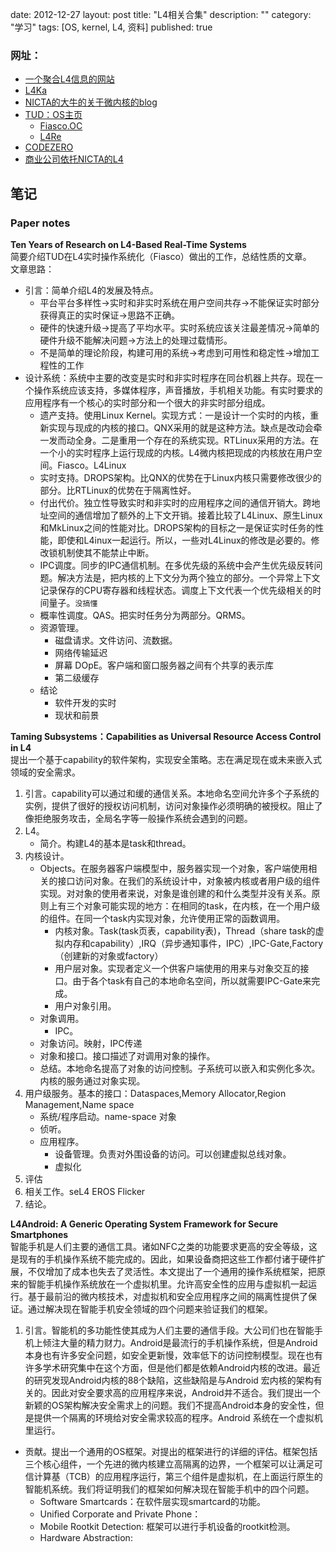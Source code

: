 date: 2012-12-27
layout: post
title: "L4相关合集"
description: ""
category: "学习"
tags: [OS, kernel, L4, 资料]
published: true

### 网址：
- [一个聚合L4信息的网站](http://l4hq.org/)
- [L4Ka](http://www.l4ka.org/)
- [NICTA的大牛的关于微内核的blog](http://microkerneldude.wordpress.com/)
- [TUD：OS主页](http://www.inf.tu-dresden.de/portal.php?node_id=1141&ln=en&group=31)
	- [Fiasco.OC](http://os.inf.tu-dresden.de/fiasco/)
	- [L4Re](http://os.inf.tu-dresden.de/L4Re/)
- [CODEZERO](http://dev.b-labs.com/)
- [商业公司依托NICTA的L4](http://www.ok-labs.com)


## 笔记

### Paper notes
**Ten Years of Research on L4-Based Real-Time Systems**  
简要介绍TUD在L4实时操作系统化（Fiasco）做出的工作，总结性质的文章。  
文章思路：  
- 引言：简单介绍L4的发展及特点。
	- 平台平台多样性->实时和非实时系统在用户空间共存->不能保证实时部分获得真正的实时保证->思路不正确。
	- 硬件的快速升级->提高了平均水平。实时系统应该关注最差情况->简单的硬件升级不能解决问题->方法上的处理过载情形。
	- 不是简单的理论阶段，构建可用的系统->考虑到可用性和稳定性->增加工程性的工作
- 设计系统：系统中主要的改变是实时和非实时程序在同台机器上共存。现在一个操作系统应该支持，多媒体程序，声音播放，手机相关功能。有实时要求的应用程序有一个核心的实时部分和一个很大的非实时部分组成。
	- 遗产支持。使用Linux Kernel。实现方式：一是设计一个实时的内核，重新实现与现成的内核的接口。QNX采用的就是这种方法。缺点是改动会牵一发而动全身。二是重用一个存在的系统实现。RTLinux采用的方法。在一个小的实时程序上运行现成的内核。L4微内核把现成的内核放在用户空间。Fiasco。L4Linux
	- 实时支持。DROPS架构。比QNX的优势在于Linux内核只需要修改很少的部分。比RTLinux的优势在于隔离性好。
	- 付出代价。独立性导致实时和非实时的应用程序之间的通信开销大。跨地址空间的通信增加了额外的上下文开销。接着比较了L4Linux、原生Linux和MkLinux之间的性能对比。DROPS架构的目标之一是保证实时任务的性能，即使和L4inux一起运行。所以，一些对L4Linux的修改是必要的。修改锁机制使其不能禁止中断。
	- IPC调度。同步的IPC通信机制。在多优先级的系统中会产生优先级反转问题。解决方法是，把内核的上下文分为两个独立的部分。一个异常上下文记录保存的CPU寄存器和线程状态。调度上下文代表一个优先级相关的时间量子。`没搞懂`
	- 概率性调度。QAS。把实时任务分为两部分。QRMS。
	- 资源管理。
		- 磁盘请求。文件访问、流数据。
		- 网络传输延迟
		- 屏幕 DOpE。客户端和窗口服务器之间有个共享的表示库
		- 第二级缓存
	- 结论
		- 软件开发的实时
		- 现状和前景

**Taming Subsystems：Capabilities as Universal Resource Access Control in L4**  
提出一个基于capability的软件架构，实现安全策略。志在满足现在或未来嵌入式领域的安全需求。

1. 引言。capability可以通过和缓的通信关系。本地命名空间允许多个子系统的实例，提供了很好的授权访问机制，访问对象操作必须明确的被授权。阻止了像拒绝服务攻击，全局名字等一般操作系统会遇到的问题。
2. L4。
	- 简介。构建L4的基本是task和thread。
3. 内核设计。
	- Objects。在服务器客户端模型中，服务器实现一个对象，客户端使用相关的接口访问对象。在我们的系统设计中，对象被内核或者用户级的组件实现。对对象的使用者来说，对象是谁创建的和什么类型并没有关系。原则上有三个对象可能实现的地方：在相同的task，在内核，在一个用户级的组件。在同一个task内实现对象，允许使用正常的函数调用。
		- 内核对象。Task(task页表，capability表)，Thread（share task的虚拟内存和capability）,IRQ（异步通知事件，IPC）,IPC-Gate,Factory（创建新的对象或factory）
		- 用户层对象。实现者定义一个供客户端使用的用来与对象交互的接口。由于各个task有自己的本地命名空间，所以就需要IPC-Gate来完成。
		- 用户对象引用。
	- 对象调用。
		- IPC。
	- 对象访问。映射，IPC传递
	- 对象和接口。接口描述了对调用对象的操作。
	- 总结。本地命名提高了对象的访问控制。子系统可以嵌入和实例化多次。内核的服务通过对象实现。
4. 用户级服务。基本的接口：Dataspaces,Memory Allocator,Region Management,Name space
	- 系统/程序启动。name-space 对象
	- 侦听。
	- 应用程序。
		- 设备管理。负责对外围设备的访问。可以创建虚拟总线对象。
		- 虚拟化
5. 评估
6. 相关工作。seL4  EROS  Flicker 
7. 结论。

**L4Android: A Generic Operating System Framework for Secure Smartphones**  
智能手机是人们主要的通信工具。诸如NFC之类的功能要求更高的安全等级，这是现有的手机操作系统不能完成的。因此，如果设备商把这些工作都付诸于硬件扩展，不仅增加了成本也失去了灵活性。本文提出了一个通用的操作系统框架，把原来的智能手机操作系统放在一个虚拟机里。允许高安全性的应用与虚拟机一起运行。基于最前沿的微内核技术，对虚拟机和安全应用程序之间的隔离性提供了保证。通过解决现在智能手机安全领域的四个问题来验证我们的框架。

1. 引言。智能机的多功能性使其成为人们主要的通信手段。大公司们也在智能手机上倾注大量的精力财力。Android是最流行的手机操作系统，但是Android本身也有许多安全问题，如安全更新慢，效率低下的访问控制模型。现在也有许多学术研究集中在这个方面，但是他们都是依赖Android内核的改进。最近的研究发现Android内核的88个缺陷，这些缺陷是与Android 宏内核的架构有关的。因此对安全要求高的应用程序来说，Android并不适合。我们提出一个新颖的OS架构解决安全需求上的问题。我们不提高Android本身的安全性，但是提供一个隔离的环境给对安全需求较高的程序。Android 系统在一个虚拟机里运行。
- 贡献。提出一个通用的OS框架。对提出的框架进行的详细的评估。框架包括三个核心组件，一个先进的微内核建立高隔离的边界，一个框架可以让满足可信计算基（TCB）的应用程序运行，第三个组件是虚拟机，在上面运行原生的智能机系统。我们将证明我们的框架如何解决现在智能手机中的四个问题。
	- Software Smartcards：在软件层实现smartcard的功能。
	- Uniﬁed Corporate and Private Phone：
	- Mobile Rootkit Detection: 框架可以进行手机设备的rootkit检测。
	- Hardware Abstraction:

